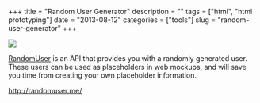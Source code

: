 +++
title = "Random User Generator"
description = ""
tags = ["html", "html prototyping"]
date = "2013-08-12"
categories = ["tools"]
slug = "random-user-generator"
+++


<div class="tool-screenshot mb1"><a href="http://randomuser.me/"><img id="bluga-thumbnail-2657" class="bluga-thumbnail custom" src="http://media.konigi.com/bluga/
wt522795038a56f_custom.jpg"/></a></div><p><a href="http://randomuser.me/">RandomUser</a> is an API that provides you with a randomly generated user. These users can be used as placeholders in web mockups, and will save you time from creating your own placeholder information.</p>

  
<p><a href="http://randomuser.me/">http://randomuser.me/</a></p>
      
